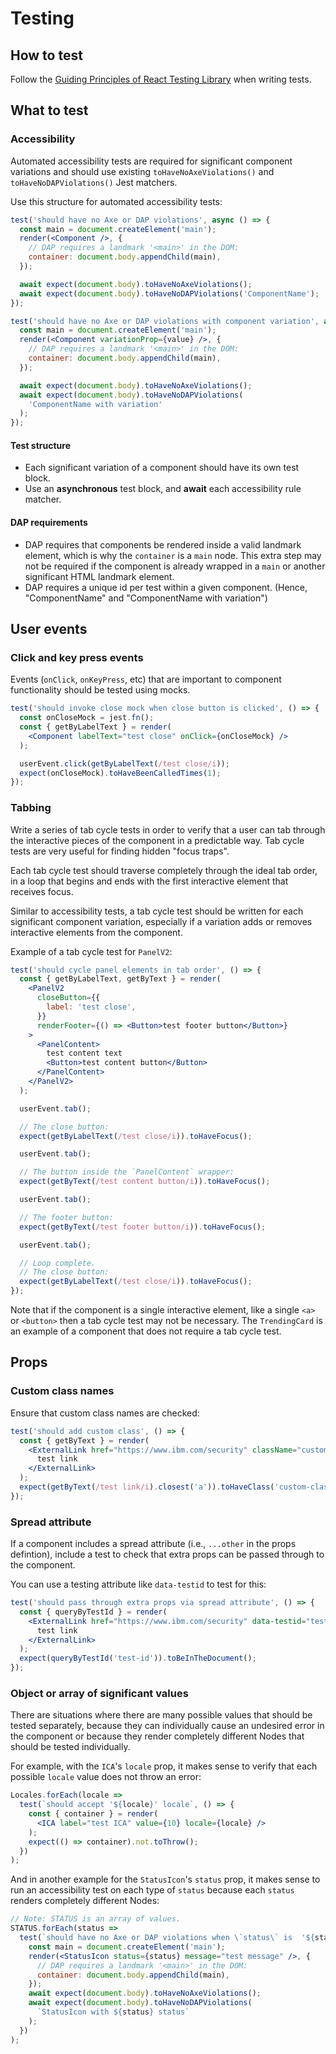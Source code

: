 # Testing

## How to test

Follow the [Guiding Principles of React Testing Library](https://github.com/testing-library/react-testing-library#guiding-principles) when writing tests.

## What to test

### Accessibility

Automated accessibility tests are required for significant component variations and should use existing `toHaveNoAxeViolations()` and `toHaveNoDAPViolations()` Jest matchers.

Use this structure for automated accessibility tests:

```jsx
test('should have no Axe or DAP violations', async () => {
  const main = document.createElement('main');
  render(<Component />, {
    // DAP requires a landmark '<main>' in the DOM:
    container: document.body.appendChild(main),
  });

  await expect(document.body).toHaveNoAxeViolations();
  await expect(document.body).toHaveNoDAPViolations('ComponentName');
});

test('should have no Axe or DAP violations with component variation', async () => {
  const main = document.createElement('main');
  render(<Component variationProp={value} />, {
    // DAP requires a landmark '<main>' in the DOM:
    container: document.body.appendChild(main),
  });

  await expect(document.body).toHaveNoAxeViolations();
  await expect(document.body).toHaveNoDAPViolations(
    'ComponentName with variation'
  );
});
```

#### Test structure

- Each significant variation of a component should have its own test block.
- Use an **asynchronous** test block, and **await** each accessibility rule matcher.

#### DAP requirements

- DAP requires that components be rendered inside a valid landmark element, which is why the `container` is a `main` node. This extra step may not be required if the component is already wrapped in a `main` or another significant HTML landmark element.
- DAP requires a unique id per test within a given component. (Hence, "ComponentName" and "ComponentName with variation")

## User events

### Click and key press events

Events (`onClick`, `onKeyPress`, etc) that are important to component functionality should be tested using mocks.

```jsx
test('should invoke close mock when close button is clicked', () => {
  const onCloseMock = jest.fn();
  const { getByLabelText } = render(
    <Component labelText="test close" onClick={onCloseMock} />
  );

  userEvent.click(getByLabelText(/test close/i));
  expect(onCloseMock).toHaveBeenCalledTimes(1);
});
```

### Tabbing

Write a series of tab cycle tests in order to verify that a user can tab through the interactive pieces of the component in a predictable way. Tab cycle tests are very useful for finding hidden "focus traps".

Each tab cycle test should traverse completely through the ideal tab order, in a loop that begins and ends with the first interactive element that receives focus.

Similar to accessibility tests, a tab cycle test should be written for each significant component variation, especially if a variation adds or removes interactive elements from the component.

Example of a tab cycle test for `PanelV2`:

```jsx
test('should cycle panel elements in tab order', () => {
  const { getByLabelText, getByText } = render(
    <PanelV2
      closeButton={{
        label: 'test close',
      }}
      renderFooter={() => <Button>test footer button</Button>}
    >
      <PanelContent>
        test content text
        <Button>test content button</Button>
      </PanelContent>
    </PanelV2>
  );

  userEvent.tab();

  // The close button:
  expect(getByLabelText(/test close/i)).toHaveFocus();

  userEvent.tab();

  // The button inside the `PanelContent` wrapper:
  expect(getByText(/test content button/i)).toHaveFocus();

  userEvent.tab();

  // The footer button:
  expect(getByText(/test footer button/i)).toHaveFocus();

  userEvent.tab();

  // Loop complete.
  // The close button:
  expect(getByLabelText(/test close/i)).toHaveFocus();
});
```

Note that if the component is a single interactive element, like a single `<a>` or `<button>` then a tab cycle test may not be necessary. The `TrendingCard` is an example of a component that does not require a tab cycle test.

## Props

### Custom class names

Ensure that custom class names are checked:

```jsx
test('should add custom class', () => {
  const { getByText } = render(
    <ExternalLink href="https://www.ibm.com/security" className="custom-class">
      test link
    </ExternalLink>
  );
  expect(getByText(/test link/i).closest('a')).toHaveClass('custom-class');
});
```

### Spread attribute

If a component includes a spread attribute (i.e., `...other` in the props defintion), include a test to check that extra props can be passed through to the component.

You can use a testing attribute like `data-testid` to test for this:

```jsx
test('should pass through extra props via spread attribute', () => {
  const { queryByTestId } = render(
    <ExternalLink href="https://www.ibm.com/security" data-testid="test-id">
      test link
    </ExternalLink>
  );
  expect(queryByTestId('test-id')).toBeInTheDocument();
});
```

### Object or array of significant values

There are situations where there are many possible values that should be tested separately, because they can individually cause an undesired error in the component or because they render completely different Nodes that should be tested individually.

For example, with the `ICA`'s `locale` prop, it makes sense to verify that each possible `locale` value does not throw an error:

```jsx
Locales.forEach(locale =>
  test(`should accept '${locale}' locale`, () => {
    const { container } = render(
      <ICA label="test ICA" value={10} locale={locale} />
    );
    expect(() => container).not.toThrow();
  })
);
```

And in another example for the `StatusIcon`'s `status` prop, it makes sense to run an accessibility test on each type of `status` because each `status` renders completely different Nodes:

```jsx
// Note: STATUS is an array of values.
STATUS.forEach(status =>
  test(`should have no Axe or DAP violations when \`status\` is  '${status}'`, async () => {
    const main = document.createElement('main');
    render(<StatusIcon status={status} message="test message" />, {
      // DAP requires a landmark '<main>' in the DOM:
      container: document.body.appendChild(main),
    });
    await expect(document.body).toHaveNoAxeViolations();
    await expect(document.body).toHaveNoDAPViolations(
      `StatusIcon with ${status} status`
    );
  })
);
```
